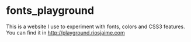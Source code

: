 # fonts_playground

This is a website I use to experiment with fonts, colors and CSS3 features. You can find it in http://playground.riosjaime.com
